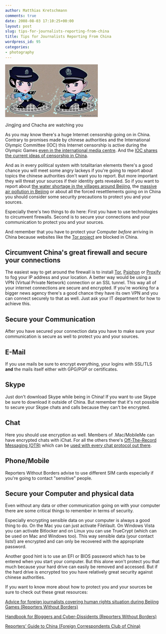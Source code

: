```yaml
---
author: Matthias Kretschmann
comments: true
date: 2008-08-03 17:10:25+00:00
layout: post
slug: tips-for-journalists-reporting-from-china
title: Tips for Journalists Reporting From China
wordpress_id: 95
categories:
- photography
---
```


![Jingjing and Chacha](/media/jingjing_chacha_kremalicious.jpg)

Jingjing and Chacha are watching you



As you may know there's a huge Internet censorship going on in China. Contrary to promises made by chinese authorities and the International Olympic Committee (IOC) this Internet censorship is active during the Olympic Games [even in the international media centre](http://news.bbc.co.uk/2/hi/asia-pacific/7532338.stm). And the [IOC shares the current ideas of censorship in China](http://www.rsf.org/article.php3?id_article=26461).

And as in every political system with totalitarian elements there's a good chance you will meet some angry lackeys if you're going to report about topics the chinese authorities don't want you to report. But more important they will threat your sources if their identity gets revealed. So if you want to report about [the water shortage in the villages around Beijing](http://www.voanews.com/english/2008-06-27-voa10.cfm), the [massive air pollution in Beijing](http://english.chosun.com/w21data/html/news/200807/200807300031.html) or about all the forced resettlements going on in China you should consider some security precautions to protect you and your sources.


<!-- more -->Especially there's two things to do here: First you have to use technologies to circumvent firewalls. Second is to secure your connections and your communication to protect you and your sources.

And remember that you have to protect your Computer _before_ arriving in China because websites like the [Tor project](http://www.torproject.org) are blocked in China.



## Circumvent China's great firewall and secure your connections



The easiest way to get around the firewall is to install [Tor](http://www.torproject.org), [Psiphon](http://psiphon.civisec.org/) or [Proxify](https://proxify.com/) to fog your IP address and your location. A better way would be using a VPN (Virtual Private Network) connection or an SSL tunnel. This way all of your internet connections are secure and encrypted. If you're working for a bigger news agency there's a good chance they have its own VPN and you can connect securely to that as well. Just ask your IT department for how to achieve this.



## Secure your Communication



After you have secured your connection data you have to make sure your communication is secure as well to protect you and your sources.



## E-Mail



If you use mails be sure to encrypt everything, your logins with SSL/TLS **and** the mails itself either with GPG/PGP or certificates.



## Skype



Just don't download Skype while being in China! If you want to use Skype be sure to download it outside of China. But remember that it's not possible to secure your Skype chats and calls because they can't be encrypted. 



## Chat



Here you should use encryption as well. Members of .Mac/MobileMe can have encrypted chats with iChat. For all the others there's [Off-The-Record Messaging (OTR)](http://en.wikipedia.org/wiki/Off-the-Record_Messaging) which can be [used with every chat protocol out there](http://www.cypherpunks.ca/otr/).



## Phone/Mobile



Reporters Without Borders advise to use different SIM cards especially if you're going to contact "sensitive" people.



## Secure your Computer and physical data



Even without any data or other communication going on with your computer there are some critical things to remember in terms of security.

Especially encrypting sensible data on your computer is always a good thing to do. On the Mac you can just activate FileVault. On Windows Vista you can activate Bitlocker and on Linux you can use TrueCrypt (which can be used on Mac and Windows too). This way sensible data (your contact lists!) are encrypted and can only be recovered with the appropriate password.

Another good hint is to use an EFI or BIOS password which has to be entered when you start your computer. But this alone won't protect you that much because your hard drive can easily be removed and accessed. But if the hard drive is encrypted too you have relatively great security against chinese authorities.


If you want to know more about how to protect you and your sources be sure to check out these great resources:

[Advice for foreign journalists covering human rights situation during Beijing Games (Reporters Without Borders)](http://www.rsf.org/article.php3?id_article=27991)

[Handbook for Bloggers and Cyber-Dissidents (Reporters Without Borders)](http://www.rsf.org./IMG/pdf/guide_gb_md.pdf)

[Reporters’ Guide to China (Foreign Correspondents Club of China)](http://www.rsf.org/IMG/pdf/Guide_FCCC.pdf)


